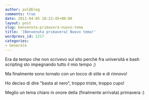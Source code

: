 ```yaml
---
author: pol@blog
comments: true
date: 2011-04-05 18:23:45+00:00
layout: post
slug: benvenuta-primavera-nuovo-tema
title: '[Benvenuta primavera] Nuovo tema!'
wordpress_id: 1217
categories:
- Generale
---
```


Era da tempo che non scrivevo sul sito perchè fra università e bash scripting sto impegnando tutto il mio tempo ;)

Ma finalmente sono tornato con un tocco di stile e di rinnovo!

Ho deciso di dire "basta al nero", troppo triste, troppo cupo!

Meglio un tema chiaro in onore della (finalmente arrivata) primavera :)


